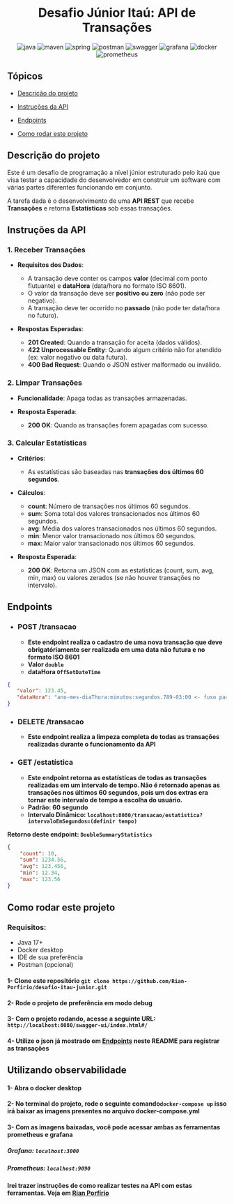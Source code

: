 <div style="text-align: center;"><h1>Desafio Júnior Itaú: API de Transações</h1></div>

<div style="text-align: center;">
<img src="https://img.shields.io/badge/java-%23ED8B00.svg?style=for-the-badge&logo=openjdk&logoColor=white" alt="java">
<img src="https://img.shields.io/badge/apachemaven-C71A36.svg?style=for-the-badge&logo=apachemaven&logoColor=white" alt="maven">
<img src="https://img.shields.io/badge/spring-%236DB33F.svg?style=for-the-badge&logo=spring&logoColor=white" alt="spring">
<img src="https://img.shields.io/badge/Postman-FF6C37?style=for-the-badge&logo=postman&logoColor=white" alt="postman">
<img src="https://img.shields.io/badge/-Swagger-%23Clojure?style=for-the-badge&logo=swagger&logoColor=white" alt="swagger">
<img src="https://img.shields.io/badge/grafana-%23F46800.svg?style=for-the-badge&logo=grafana&logoColor=white" alt="grafana"/>
<img src="https://img.shields.io/badge/docker-%230db7ed.svg?style=for-the-badge&logo=docker&logoColor=white" alt="docker">
<img src="https://img.shields.io/badge/Prometheus-E6522C?style=for-the-badge&logo=Prometheus&logoColor=white" alt="prometheus">
</div>

## Tópicos

- [Descrição do projeto](#descrição-do-projeto)

- [Instruções da API](#instruções-da-api)

- [Endpoints](#Endpoints)

- [Como rodar este projeto](#como-rodar-este-projeto)

## Descrição do projeto

Este é um desafio de programação a nível júnior estruturado pelo itaú que visa testar a capacidade do desenvolvedor em construir um software com várias partes diferentes funcionando em conjunto. 

A tarefa dada é o desenvolvimento de uma **API REST** que recebe **Transações** e retorna **Estatísticas** sob essas transações.

## Instruções da API

### 1. **Receber Transações**
- **Requisitos dos Dados**:
    - A transação deve conter os campos **valor** (decimal com ponto flutuante) e **dataHora** (data/hora no formato ISO 8601).
    - O valor da transação deve ser **positivo ou zero** (não pode ser negativo).
    - A transação deve ter ocorrido no **passado** (não pode ter data/hora no futuro).

- **Respostas Esperadas**:
    - **201 Created**: Quando a transação for aceita (dados válidos).
    - **422 Unprocessable Entity**: Quando algum critério não for atendido (ex: valor negativo ou data futura).
    - **400 Bad Request**: Quando o JSON estiver malformado ou inválido.

### 2. **Limpar Transações**
- **Funcionalidade**: Apaga todas as transações armazenadas.

- **Resposta Esperada**:
    - **200 OK**: Quando as transações forem apagadas com sucesso.

### 3. **Calcular Estatísticas**
- **Critérios**:
    - As estatísticas são baseadas nas **transações dos últimos 60 segundos**.

- **Cálculos**:
    - **count**: Número de transações nos últimos 60 segundos.
    - **sum**: Soma total dos valores transacionados nos últimos 60 segundos.
    - **avg**: Média dos valores transacionados nos últimos 60 segundos.
    - **min**: Menor valor transacionado nos últimos 60 segundos.
    - **max**: Maior valor transacionado nos últimos 60 segundos.

- **Resposta Esperada**:
    - **200 OK**: Retorna um JSON com as estatísticas (count, sum, avg, min, max) ou valores zerados (se não houver transações no intervalo).


## Endpoints

- ### POST /transacao

  - **Este endpoint realiza o cadastro de uma nova transação que deve obrigatóriamente ser realizada em uma data não futura
  e no formato ISO 8601**
  - **Valor ``double``**
  - **dataHora ``OffSetDateTime``** 

 ```json
{
    "valor": 123.45,
    "dataHora": "ano-mes-diaThora:minutos:segundos.789-03:00 <- fuso para horário de brasília"
}
```

- ### DELETE /transacao

  - **Este endpoint realiza a limpeza completa de todas as transações realizadas durante o funcionamento da API**

- ### GET /estatística
  
  - **Este endpoint retorna as estatísticas de todas as transações realizadas em um intervalo de tempo. Não é retornado apenas as transações nos últimos 60 segundos, pois um dos extras era tornar este intervalo de tempo a escolha do usuário.**
  - **Padrão: 60 segundo**
  - **Intervalo Dinâmico: ``localhost:8080/transacao/estatistica?intervaloEmSegundos=(definir tempo)``**

**Retorno deste endpoint: ``DoubleSummaryStatistics``**
```json
{
    "count": 10,
    "sum": 1234.56,
    "avg": 123.456,
    "min": 12.34,
    "max": 123.56
}
```

## Como rodar este projeto


### Requisitos:
 - Java 17+
 - Docker desktop
 - IDE de sua preferência
 - Postman (opcional)

#### 1- Clone este repositório ``git clone https://github.com/Rian-Porfirio/desafio-itau-junior.git``

#### 2- Rode o projeto de preferência em modo debug

#### 3- Com o projeto rodando, acesse a seguinte URL: ``http://localhost:8080/swagger-ui/index.html#/``

#### 4- Utilize o json já mostrado em [Endpoints](#endpoints) neste README para registrar as transações


## Utilizando observabilidade

#### 1- Abra o docker desktop

#### 2- No terminal do projeto, rode o seguinte comando``docker-compose up`` isso irá baixar as imagens presentes no arquivo **docker-compose.yml**

#### 3- Com as imagens baixadas, você pode acessar ambas as ferramentas prometheus e grafana
##### Grafana: ``localhost:3000``
##### Prometheus: ``localhost:9090``
#### Irei trazer instruções de como realizar testes na API com estas ferramentas. Veja em [Rian Porfírio](https://www.linkedin.com/in/rian-porfírio)

